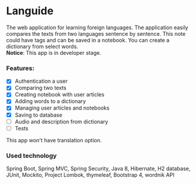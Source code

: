 # Languide
The web application for learning foreign languages. The application easily compares the texts from two languages sentence by sentence. This note could have tags and can be saved in a notebook. You can create a dictionary from select words.  
__Notice__: This app is in developer stage. 

### Features:
- [x] Authentication a user
- [x] Comparing two texts 
- [x] Creating notebook with user articles 
- [x] Adding words to a dictionary
- [x] Managing user articles and notebooks 
- [x] Saving to database
- [ ] Audio and description from dictionary 
- [ ] Tests

This app won't have translation option. 

### Used technology
Spring Boot, Spring MVC, Spring Security, Java 8, Hibernate, H2 database, JUnit, Mockito, Project Lombok, thymeleaf, Bootstrap 4, wordnik API
